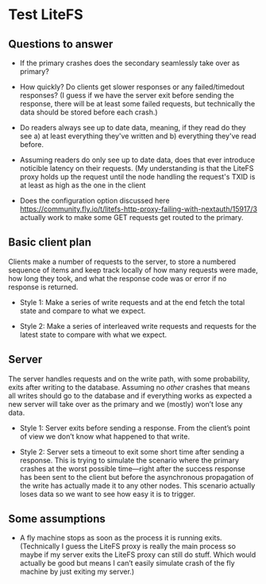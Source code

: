 # Test LiteFS

## Questions to answer

- If the primary crashes does the secondary seamlessly take over as primary?

- How quickly? Do clients get slower responses or any failed/timedout responses?
  (I guess if we have the server exit before sending the response, there will be
  at least some failed requests, but technically the data should be stored
  before each crash.)

- Do readers always see up to date data, meaning, if they read do they see a) at
  least everything they've written and b) everything they've read before.

- Assuming readers do only see up to date data, does that ever introduce
  noticible latency on their requests. (My understanding is that the LiteFS
  proxy holds up the request until the node handling the request's TXID is at
  least as high as the one in the client

- Does the configuration option discussed here
  https://community.fly.io/t/litefs-http-proxy-failing-with-nextauth/15917/3
  actually work to make some GET requests get routed to the primary.

## Basic client plan

Clients make a number of requests to the server, to store a numbered sequence of
items and keep track locally of how many requests were made, how long they took,
and what the response code was or error if no response is returned.

- Style 1: Make a series of write requests and at the end fetch the total state
  and compare to what we expect.

- Style 2: Make a series of interleaved write requests and requests for the
  latest state to compare with what we expect.

## Server

The server handles requests and on the write path, with some probability, exits
after writing to the database. Assuming no *other* crashes that means all writes
should go to the database and if everything works as expected a new server will
take over as the primary and we (mostly) won’t lose any data.

- Style 1: Server exits before sending a response. From the client’s point of
  view we don’t know what happened to that write.

- Style 2: Server sets a timeout to exit some short time after sending a
  response. This is trying to simulate the scenario where the primary crashes at
  the worst possible time—right after the success response has been sent to the
  client but before the asynchronous propagation of the write has actually made
  it to any other nodes. This scenario actually loses data so we want to see how
  easy it is to trigger.

## Some assumptions

- A fly machine stops as soon as the process it is running exits. (Technically I
  guess the LiteFS proxy is really the main process so maybe if my server exits
  the LiteFS proxy can still do stuff. Which would actually be good but means I
  can’t easily simulate crash of the fly machine by just exiting my server.)
